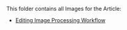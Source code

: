 This folder contains all Images for the Article:

- [Editing Image Processing Workflow](https://github.com/V-Squared/v2-Docu/wiki/Image-Processing-Workflow/)
